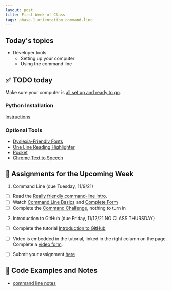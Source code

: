 ```yaml
---
layout: post
title: First Week of Class
tags: phase-1 orientation command-line 
---
```


## Today's topics

- Developer tools
  - Setting up your computer
  - Using the command line

## ✅ TODO today

Make sure your computer is [all set up and ready to go](https://www.notion.so/momentumlearn/Computer-Set-up-Instructions-42f17179ea9c4c769833cf9dc7890e20).

### Python Installation

[Instructions](https://www.notion.so/momentumlearn/Computer-Set-up-Instructions-42f17179ea9c4c769833cf9dc7890e20)

### Optional Tools

- [Dyslexia-Friendly Fonts](https://dev.to/deadlybyte/have-dyslexia-make-coding-easier-in-visual-studio-code-4kmg)
- [One Line Reading Highlighter](https://chrome.google.com/webstore/detail/oneline/pfdihdpobdolfdpoanloglnekonnhglh?hl=en-US)
- [Pocket](https://getpocket.com/)
- [Chrome Text to Speech](https://www.howtogeek.com/423643/how-to-use-google-chromes-hidden-reader-mode/)


## 🔖 Assignments for the Upcoming Week
1. Command Line (due Tuesday, 11/9/21)
  - [ ] Read the [Really friendly command-line intro](https://drive.google.com/open?id=1E4ALJrjclTYE4C6lwIV517-SOXiZ-Dqb).
  - [ ] Watch [Command Line Basics](https://www.loom.com/share/8b715d0e71f9427c9551c3d09a28fe40) and [Complete Form](https://forms.gle/MHkQnbX35i2KVjsq9)
  - [ ] Complete the [Command Challenge](https://cmdchallenge.com), nothing to turn in

2. Introduction to GitHub (due Friday, 11/12/21 NO CLASS THURSDAY)
  - [ ] Complete the tutorial [Introduction to GitHub](https://lab.github.com/githubtraining/introduction-to-github)
  - [ ] Video is embedded in the tutorial, linked in the right column on the page. Complete a [video form](https://forms.gle/MHkQnbX35i2KVjsq9). 
  - [ ] Submit your assignment [here](https://forms.gle/rnBMWN2e9dHVjZfC7)


## 🦉 Code Examples and Notes 

- [command line notes](https://github.com/momentum-pt-team-3/notes/blob/main/command-line.md)




